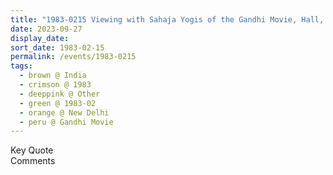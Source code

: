 ```yaml
---
title: "1983-0215 Viewing with Sahaja Yogis of the Gandhi Movie, Hall, Alankar Cinema, Lajpat Nagar 3, New Delhi, India"
date: 2023-09-27
display_date: 
sort_date: 1983-02-15
permalink: /events/1983-0215
tags:
  - brown @ India
  - crimson @ 1983
  - deeppink @ Other
  - green @ 1983-02
  - orange @ New Delhi
  - peru @ Gandhi Movie
---
```


<wave-list>
  <list-title color="green" width="75">Key Quote</list-title>
  <list-item color="BlanchedAlmond" width="200"></list-item>
  <list-item color="Lavender" width="200"></list-item>
  <list-item color="BlanchedAlmond" width="200"></list-item>
</wave-list>

<br>

<wave-list>
  <list-title color="green" width="75">Comments</list-title>
  <list-item color="BlanchedAlmond"  width="200"></list-item>
  <list-item color="Lavender" width="200"></list-item>
  <list-item color="BlanchedAlmond" width="200"></list-item>
</wave-list>